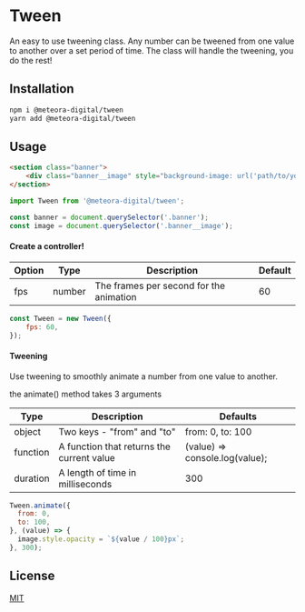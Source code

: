 # Tween

An easy to use tweening class.
Any number can be tweened from one value to another over a set period of time.
The class will handle the tweening, you do the rest!

## Installation

```bash
npm i @meteora-digital/tween
yarn add @meteora-digital/tween
```

## Usage

```html
<section class="banner">
	<div class="banner__image" style="background-image: url('path/to/your/image.jpg');"></div>
</section>
```

```javascript
import Tween from '@meteora-digital/tween';

const banner = document.querySelector('.banner');
const image = document.querySelector('.banner__image');
```

#### Create a controller!

| Option | Type | Description | Default |
|--------|------|-------------|---------|
| fps | number | The frames per second for the animation | 60 |

```javascript
const Tween = new Tween({
	fps: 60,
});
```

#### Tweening

Use tweening to smoothly animate a number from one value to another.

the animate() method takes 3 arguments

| Type | Description | Defaults |
|------|-------------|----------|
| object | Two keys - "from" and "to" | from: 0, to: 100 |
| function | A function that returns the current value | (value) => console.log(value); |
| duration | A length of time in milliseconds | 300 |

```javascript
Tween.animate({
  from: 0,
  to: 100,
}, (value) => {
  image.style.opacity = `${value / 100}px`;
}, 300);
```

## License
[MIT](https://choosealicense.com/licenses/mit/)

